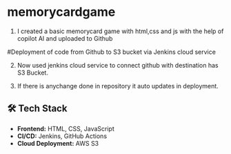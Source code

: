 # memorycardgame

1) I created a basic memorycard game with html,css and js with the help of copilot AI and uploaded to Github

#Deployment of code from Github to S3 bucket via Jenkins cloud service

2) Now used jenkins cloud service to connect github with destination has S3 Bucket. 


3) If there is anychange done in repository it auto updates in deployment. 

## 🛠️ Tech Stack  
- **Frontend:** HTML, CSS, JavaScript  
- **CI/CD:** Jenkins, GitHub Actions  
- **Cloud Deployment:** AWS S3  

